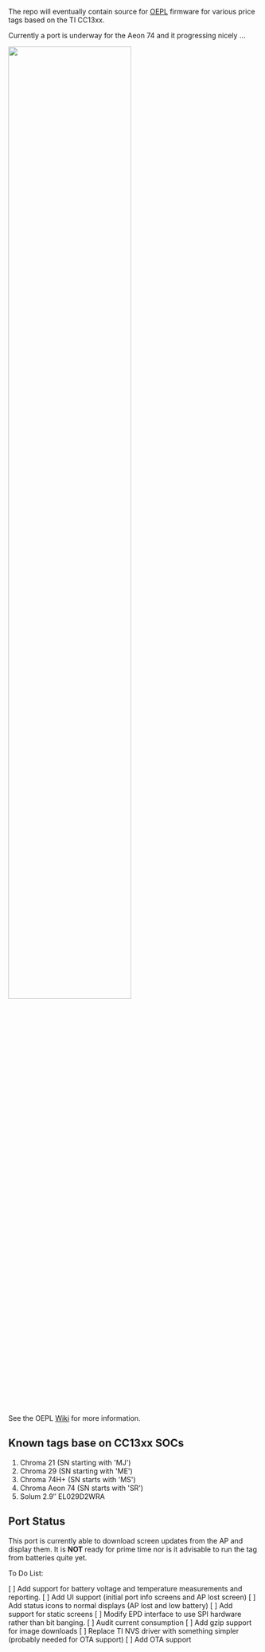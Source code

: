 The repo will eventually contain source for [OEPL](https://openepaperlink.org/) firmware for various price tags based on the TI CC13xx.

Currently a port is underway for the Aeon 74 and it progressing nicely ...

<a href="https://github.com/user-attachments/assets/281b216f-07ac-4771-9a7c-0b6f70877d65"> <img src="https://github.com/user-attachments/assets/281b216f-07ac-4771-9a7c-0b6f70877d65" width=70%></a>

See the OEPL [Wiki](https://github.com/OpenEPaperLink/OpenEPaperLink/wiki/Chroma-Aeon-74) for more information.

## Known tags base on CC13xx SOCs

1. Chroma 21 (SN starting with 'MJ')
2. Chroma 29 (SN starting with 'ME')
3. Chroma 74H+ (SN starts with 'MS')
4. Chroma Aeon 74 (SN starts with 'SR')
5. Solum 2.9″ EL029D2WRA

## Port Status

This port is currently able to download screen updates from the AP and display
them.  It is **NOT** ready for prime time nor is it advisable to run the
tag from batteries quite yet.

To Do List:

[ ] Add support for battery voltage and temperature measurements and reporting.
[ ] Add UI support (initial port info screens and AP lost screen)
[ ] Add status icons to normal displays (AP lost and low battery)
[ ] Add support for static screens
[ ] Modify EPD interface to use SPI hardware rather than bit banging.
[ ] Audit current consumption
[ ] Add gzip support for image downloads
[ ] Replace TI NVS driver with something simpler (probably needed for OTA support)
[ ] Add OTA support

